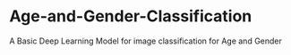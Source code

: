# Age-and-Gender-Classification
A Basic Deep Learning Model for image classification for Age and Gender
